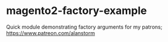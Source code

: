 # magento2-factory-example
Quick module demonstrating factory arguments for my patrons; https://www.patreon.com/alanstorm
